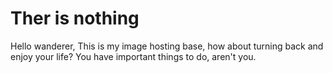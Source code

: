 # Ther is nothing
Hello wanderer,
This is my image hosting base, how about turning back and enjoy your life? You have important things to do, aren't you.
